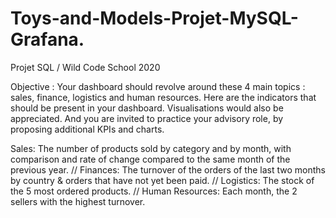 # Toys-and-Models-Projet-MySQL-Grafana.
 Projet SQL / Wild Code School 2020  

Objective : Your dashboard should revolve around these 4 main topics : sales, finance, logistics and human resources. Here are the indicators that should be present in your dashboard. Visualisations would also be appreciated. And you are invited to practice your advisory role, by proposing additional KPIs and charts.

Sales: The number of products sold by category and by month, with comparison and rate of change compared to the same month of the previous year. // 
Finances: The turnover of the orders of the last two months by country & orders that have not yet been paid. // 
Logistics: The stock of the 5 most ordered products. // 
Human Resources: Each month, the 2 sellers with the highest turnover.
